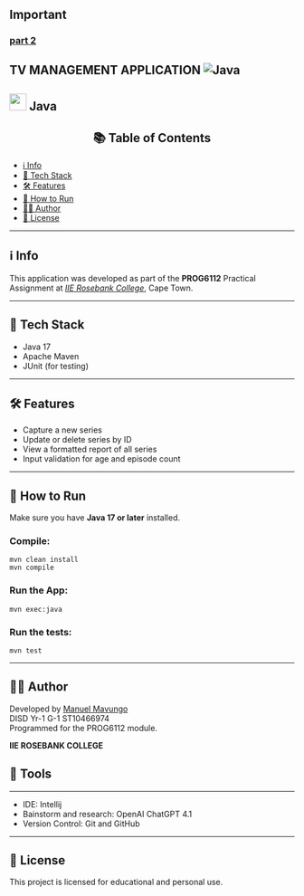 ## Important
### [part 2](https://github.com/GuioMav/Store_App_section-B)

## TV MANAGEMENT APPLICATION ![Java](https://img.shields.io/badge/Built%20With-Java-orange?logo=java&logoColor=white)


<img src="https://cdn.jsdelivr.net/gh/devicons/devicon/icons/java/java-original.svg" width="30"/> Java
--- 
<h2 align="center">📚 Table of Contents</h2>


- [ℹ️ Info](#-Info)
- [🧰 Tech Stack](#-tech-stack)
- [🛠 Features](#-features)
- [🧪 How to Run](#-how-to-run)
- [👨‍💻 Author](#-author)
- [📝 License](#-license)

---

## ℹ️ Info
This application was developed as part of the **PROG6112** Practical Assignment at *[IIE Rosebank College](https://www.rosebankcollege.co.za/)*, Cape Town.

---
## 🧰 Tech Stack
- Java 17
- Apache Maven
- JUnit (for testing)

---

## 🛠 Features
- Capture a new series
- Update or delete series by ID
- View a formatted report of all series
- Input validation for age and episode count

---

## 🧪 How to Run

Make sure you have **Java 17 or later** installed.

### Compile:
```
mvn clean install
mvn compile
```
### Run the App:
```
mvn exec:java
```
### Run the tests:
```
mvn test
```

---
## 👨‍💻 Author 

Developed by [Manuel Mavungo](https://github.com/guiomav) <br/>
DISD Yr-1 G-1 ST10466974 <br/>
Programmed for the PROG6112 module. <br>

**IIE ROSEBANK COLLEGE**

## 📝 Tools
---
- IDE: Intellij
- Bainstorm and research: OpenAI ChatGPT 4.1
- Version Control: Git and GitHub

---
## 📝 License

This project is licensed for educational and personal use.
